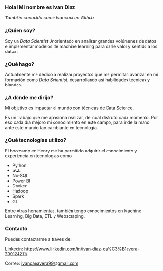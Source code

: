### Hola! Mi nombre es Ivan Diaz

*_También conocido como Ivancadi en Github_*

### ¿Quién soy? 
Soy un *Data Scientist Jr* orientado en analizar grandes volúmenes de datos e implementar modelos de machine learning para darle valor y sentido a los datos.

### ¿Qué hago?
Actualmente me dedico a realizar proyectos que me permitan avanzar en mi formación como *Data Scientist*, desarrollando así habilidades técnicas y blandas.

### ¿A dónde me dirijo? 
Mi objetivo es impactar el mundo con técnicas de Data Science.

Es un trabajo que me apasiona realizar, del cual disfruto cada momento. Por eso cada día mejoro mi conocimiento en este campo, para ir de la mano ante este mundo tan cambiante en tecnología. 

### ¿Qué tecnologías utilizo?
El bootcamp en Henry me ha permitido adquirir el conocimiento y experiencia en tecnologías como:

* Python
* SQL
* No-SQL
* Power BI
* Docker
* Hadoop
* Spark
* GIT

Entre otras herramientas, también tengo conocimientos en Machine Learning, Big Data, ETL y Webscraping.

### Contacto
Puedes contactarme a traves de:

Linkedin: https://www.linkedin.com/in/ivan-diaz-ca%C3%B1avera-739124211/

Correo: ivancanavera99@gmail.com
